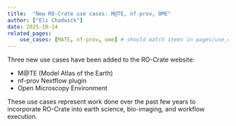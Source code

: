 ```yaml
---
title:  "New RO-Crate use cases: M@TE, nf-prov, OME"
author: ["Eli Chadwick"]
date: 2025-10-14
related_pages:
    use_cases: [MATE, nf-prov, ome] # should match items in pages/use_cases
---
```


Three new use cases have been added to the RO-Crate website:
* M@TE (Model Atlas of the Earth)
* nf-prov Nextflow plugin
* Open Microscopy Environment

These use cases represent work done over the past few years to incorporate RO-Crate into earth science, bio-imaging, and workflow execution.
